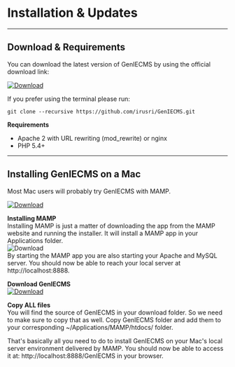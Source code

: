 Installation & Updates
=====================

------------------------
Download & Requirements
------------------------

You can download the latest version of GenIECMS by using the official download link:

[![Download](https://github.com/irusri/GenIECMS/blob/master/docs/download.png?raw=true "Download")](http://geniecms.org/latest/genie.zip)

If you prefer using the terminal please run:

```git clone --recursive https://github.com/irusri/GenIECMS.git```    

**Requirements**
* Apache 2 with URL rewriting (mod_rewrite) or nginx
* PHP 5.4+

------------------------
Installing GenIECMS on a Mac
------------------------
Most Mac users will probably try GenIECMS with MAMP.  

[![Download](https://github.com/irusri/GenIECMS/blob/master/docs/mamp.png?raw=true "Download")](http://www.mamp.info/en/downloads/)

**Installing MAMP**   
Installing MAMP is just a matter of downloading the app from the MAMP website and running the installer. It will install a MAMP app in your Applications folder.   
![Download](https://github.com/irusri/GenIECMS/blob/master/docs/mamp-02.png "Download")  
By starting the MAMP app you are also starting your Apache and MySQL server. You should now be able to reach your local server at http://localhost:8888.  

**Download GenIECMS**   
[![Download](https://github.com/irusri/GenIECMS/blob/master/docs/download.png?raw=true "Download")](http://geniecms.org/latest/genie.zip)  

**Copy ALL files**    
You will find the source of GenIECMS in your download folder. So we need to make sure to copy that as well. Copy GenIECMS folder and add them to your corresponding ~/Applications/MAMP/htdocs/ folder.

That's basically all you need to do to install GenIECMS on your Mac's local server environment delivered by MAMP. You should now be able to access it at: http://localhost:8888/GenIECMS in your browser.

